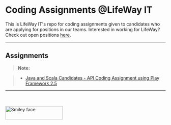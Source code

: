 Coding Assignments @LifeWay IT
===================



This is LifeWay IT's repo for coding assignments given to candidates who are applying for positions in our teams.   Interested in working for LifeWay?  Check out open positions [here](http://tech.lifeway.com/careers).

----------


Assignments
-------------


> **Note:**

> - [Java and Scala Candidates - API Coding Assignment using Play Framework 2.5](https://github.com/lifeway/coding-assignments/blob/master/playframework/starwars-api.md)


----------


<br />
<br />
 <div class="footer">
         <img src="http://lwtech.staging.wpengine.com/wp-content/uploads/2014/01/lifeway-it-logo-gray-265x73.gif" alt="Smiley face" width="180" height="42">
    </div>

